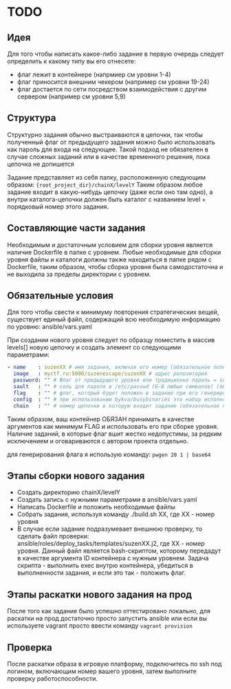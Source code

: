 # TODO

## Идея

Для того чтобы написать какое-либо задание в первую очередь следует определить к какому типу вы его отнесете:
* флаг лежит в контейнере (напрмиер см уровни 1-4)
* флаг приносится внешним чекером (например см уровни 19-24)
* флаг достается по сети посредством взаимодействия с другим сервером (например см уровни 5,9)

## Структура

Структурно задания обычно выстраиваются в цепочки, так чтобы полученный флаг от предыдущего задания
можно было использовать как пароль для входа на следующее. Такой подход не обязателен в случае сложных заданий или
в качестве временного решения, пока цепочка не допишется

Задание представляет из себя папку, расположенную следующим образом:
```{root_project_dir}/chainX/levelY```
Таким образом любое задание входит в какую-нибудь цепочку (даже если оно там одно), а внутри каталога-цепочки должен быть
каталог с названием level + порядковый номер этого задания.

## Составляющие части задания

Необходимым и достаточным условием для сборки уровня является наличие Dockerfile в папке с уровнем.
Любые необходимые для сборки уровня файлы и каталоги должны также находиться в папке рядом с Dockerfile,
таким образом, чтобы сборка уровня была самодостаточна и не выходила за пределы директории с уровнем.

## Обязательные условия

Для того чтобы свести к минимуму повторения стратегических вещей, существует единый файл, содержащий
всю необходимую информацию по уровню: ansible/vars.yaml

При создании нового уровня следует по образцу поместить в массив levels[] новую цепочку 
и создать элемент со следующими параметрами:  
```yaml
- name    : suzenXX # имя задания, включая его номер (обязательное поле)
  image   : myctf.ru:5000/suzenescape/suzenXX # адрес репозитория
  password: "" # Флаг от предыдущего уровня или традиционно пароль = suzenXX, где XX - номер первого задания в цепочке (обязательное поле)
  sault   : "" # соль для пароля в /etc/passwd (6-8 любых символов) (обязательное поле)
  flag    : "" # флаг, который будет положен в задание при его генерировании (обязательное поле)
  config  : "" # при использовании bykva/busybinaries это набор исполняемых файлов, оставляемых после сборки задания.
  chain   : "" # номер цепочки в которую входит задание (обязательное поле)
```

Таким образом, ваш контейнер ОБЯЗАН принимать в качестве аргументов как минимум FLAG и использовать его при сборке уровня.
Наличие заданий, в которые флаг вшит жестко недопустимы, за редким исключением и оговариваются с автором проекта отдельно.

для генерирования флага я использую команду:
```pwgen 20 1 | base64```

## Этапы сборки нового задания

* Создать директорию chainX/levelY
* Создать запись с нужными параметрами в ansible/vars.yaml
* Написать Dockerfile и положить необходимые файлы
* Собрать задания, используя команду ./build.sh XX, где XX - номер уровня
* В случае если задание подразумевает внешнюю проверку, то сделать файл проверки:
  ansible/roles/deploy_tasks/templates/suzenXX.j2, где ХХ - номер уровня.
  Данный файл является bash-скриптом, которому передадут в качестве аргумента ID контейнера с нужным уровнем.
  Задача скрипта - выполнить exec внутрю контейнера, убедиться в выполненности задания, и если это так - положить флаг.
  
## Этапы раскатки нового задания на прод

После того как задание было успешно оттестировано локально, для раскатки на прод достаточно просто запустить ansible или
если вы используете vagrant просто ввести команду ```vagrant provision```

## Проверка

После раскатки образа в игровую платформу, подключитесь по ssh под логином, включающим номер вашего уровня,
затем выполните проверку работоспособности.